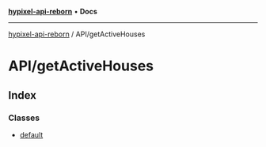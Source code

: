 [**hypixel-api-reborn**](../../README.md) • **Docs**

***

[hypixel-api-reborn](../../modules.md) / API/getActiveHouses

# API/getActiveHouses

## Index

### Classes

- [default](classes/default.md)
